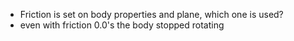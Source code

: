 - Friction is set on body properties and plane, which one is used?
- even with friction 0.0's the body stopped rotating